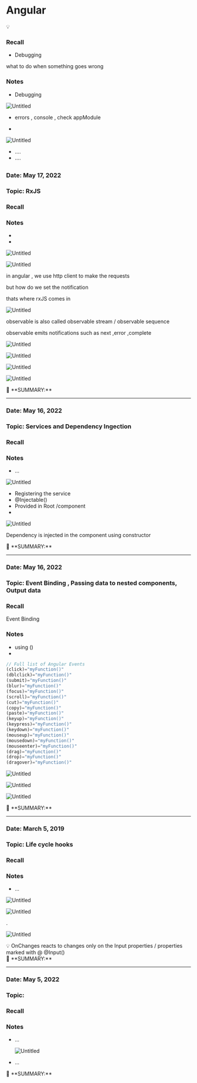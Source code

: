 # Angular

<aside>
💡

</aside>

### Recall

- Debugging

what to do when something goes wrong

### Notes

- Debugging

![Untitled](Angular%20094fc0de2adc4b4fa4c3f75002740c2e/Untitled.png)

- errors , console , check appModule

- 

![Untitled](Angular%20094fc0de2adc4b4fa4c3f75002740c2e/Untitled%201.png)

- ....
- ....

## 

### Date: May 17, 2022

### Topic: RxJS

### Recall

### Notes

- 
- 

![Untitled](Angular%20094fc0de2adc4b4fa4c3f75002740c2e/Untitled%202.png)

![Untitled](Angular%20094fc0de2adc4b4fa4c3f75002740c2e/Untitled%203.png)

in angular , we use http client to make the requests

but how do we set the notification 

thats where rxJS comes in

![Untitled](Angular%20094fc0de2adc4b4fa4c3f75002740c2e/Untitled%204.png)

observable is also called observable stream / observable sequence

observable emits notifications such as next ,error ,complete

![Untitled](Angular%20094fc0de2adc4b4fa4c3f75002740c2e/Untitled%205.png)

![Untitled](Angular%20094fc0de2adc4b4fa4c3f75002740c2e/Untitled%206.png)

![Untitled](Angular%20094fc0de2adc4b4fa4c3f75002740c2e/Untitled%207.png)

![Untitled](Angular%20094fc0de2adc4b4fa4c3f75002740c2e/Untitled%208.png)

<aside>
📌 **SUMMARY:**

</aside>

---

### Date: May 16, 2022

### Topic: Services and Dependency Ingection

### Recall

### Notes

- ...

![Untitled](Angular%20094fc0de2adc4b4fa4c3f75002740c2e/Untitled%209.png)

- Registering the service
- @Injectable()
- Provided in Root /component
- 

![Untitled](Angular%20094fc0de2adc4b4fa4c3f75002740c2e/Untitled%2010.png)

Dependency is injected in the component using constructor

 

<aside>
📌 **SUMMARY:**

</aside>

---

### Date: May 16, 2022

### Topic: Event Binding , Passing data to nested components, Output data

### Recall

Event Binding 

### Notes

- using ()
- 

```jsx
// Full list of Angular Events
(click)="myFunction()"
(dblclick)="myFunction()"
(submit)="myFunction()"
(blur)="myFunction()"
(focus)="myFunction()"
(scroll)="myFunction()"
(cut)="myFunction()"
(copy)="myFunction()"
(paste)="myFunction()"
(keyup)="myFunction()"
(keypress)="myFunction()"
(keydown)="myFunction()"
(mouseup)="myFunction()"
(mousedown)="myFunction()"
(mouseenter)="myFunction()"
(drag)="myFunction()"
(drop)="myFunction()"
(dragover)="myFunction()"
```

![Untitled](Angular%20094fc0de2adc4b4fa4c3f75002740c2e/Untitled%2011.png)

![Untitled](Angular%20094fc0de2adc4b4fa4c3f75002740c2e/Untitled%2012.png)

![Untitled](Angular%20094fc0de2adc4b4fa4c3f75002740c2e/Untitled%2013.png)

<aside>
📌 **SUMMARY:**

</aside>

---

### Date: March 5, 2019

### Topic: Life cycle hooks

### Recall

### Notes

- ...

![Untitled](Angular%20094fc0de2adc4b4fa4c3f75002740c2e/Untitled%2014.png)

![Untitled](Angular%20094fc0de2adc4b4fa4c3f75002740c2e/Untitled%2015.png)

.

![Untitled](Angular%20094fc0de2adc4b4fa4c3f75002740c2e/Untitled%2016.png)

<aside>
💡 OnChanges reacts to changes only on the Input properties / properties marked with @ @Input()

</aside>

<aside>
📌 **SUMMARY:**

</aside>

---

### Date: May 5, 2022

### Topic:

### Recall

### Notes

- ...
    
    ![Untitled](Angular%20094fc0de2adc4b4fa4c3f75002740c2e/Untitled%2017.png)
    
- ...

<aside>
📌 **SUMMARY:**

</aside>